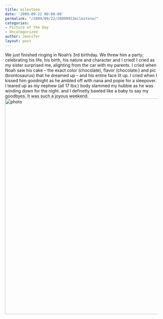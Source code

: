 ```yaml
---
title: milestone
date: '2009-09-22 00:00:00'
permalink: "/2009/09/22/20090922milestone/"
categories:
- Picture of the Day
- Uncategorized
author: Jennifer
layout: post
---
```


We just finished ringing in Noah&#8217;s 3rd birthday. We threw him a party; celebrating his life, his birth, his nature and character and I cried! I cried as my sister surprised me, alighting from the car with my parents. I cried when Noah saw his cake &#8211; the exact color (chocolate), flavor (chocolate:) and pic (brontosaurus) that he dreamed up &#8211; and his entire face lit up. I cried when I kissed him goodnight as he ambled off with nana and popie for a sleepover. I teared up as my nephew (all 17 lbs:) body slammed my hubbie as he was winding down for the night. and I definetly bawled like a baby to say my goodbyes. It was such a joyous weekend.  <img title="photo" height="713" alt="photo" width="950" class="alignleft size-full wp-image-445" src="http://static.squarespace.com/static/50db6bb3e4b015296cd43789/50dfa5b1e4b0dc6320e0b5ea/50dfa5b2e4b0dc6320e0b72f/1254577936000/?format=original" />

